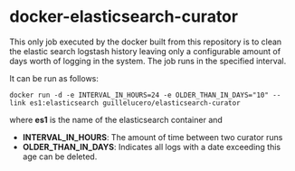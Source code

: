 # docker-elasticsearch-curator

This only job executed by the docker built from this repository is to clean the elastic search logstash history leaving only a configurable amount of days worth of logging in the system. The job runs in the specified interval.

It can be run as follows:

	docker run -d -e INTERVAL_IN_HOURS=24 -e OLDER_THAN_IN_DAYS="10" --link es1:elasticsearch guillelucero/elasticsearch-curator
	
where **es1** is the name of the elasticsearch container and

* **INTERVAL\_IN\_HOURS**: The amount of time between two curator runs
* **OLDER\_THAN\_IN\_DAYS**: Indicates all logs with a date exceeding this age can be deleted.

